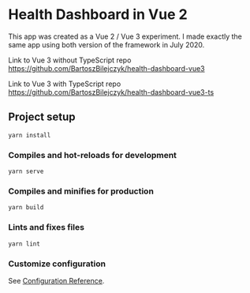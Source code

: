 # Health Dashboard in Vue 2

This app was created as a Vue 2 / Vue 3 experiment. I made exactly the same app using both version of the framework in July 2020.

Link to Vue 3 without TypeScript repo https://github.com/BartoszBilejczyk/health-dashboard-vue3

Link to Vue 3 with TypeScript repo https://github.com/BartoszBilejczyk/health-dashboard-vue3-ts

## Project setup
```
yarn install
```

### Compiles and hot-reloads for development
```
yarn serve
```

### Compiles and minifies for production
```
yarn build
```

### Lints and fixes files
```
yarn lint
```

### Customize configuration
See [Configuration Reference](https://cli.vuejs.org/config/).
